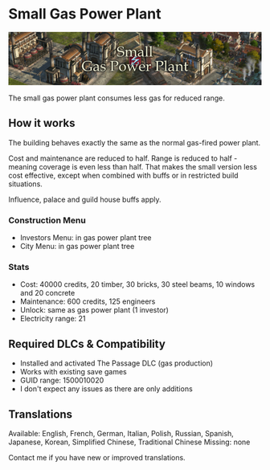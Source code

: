 # Small Gas Power Plant

![](./banner.png)

The small gas power plant consumes less gas for reduced range.

## How it works

The building behaves exactly the same as the normal gas-fired power plant.

Cost and maintenance are reduced to half.
Range is reduced to half - meaning coverage is even less than half.
That makes the small version less cost effective, except when combined with buffs or in restricted build situations.

Influence, palace and guild house buffs apply.

### Construction Menu

- Investors Menu: in gas power plant tree
- City Menu: in gas power plant tree

### Stats

- Cost: 40000 credits, 20 timber, 30 bricks, 30 steel beams, 10 windows and 20 concrete
- Maintenance: 600 credits, 125 engineers
- Unlock: same as gas power plant (1 investor)
- Electricity range: 21

## Required DLCs & Compatibility

- Installed and activated The Passage DLC (gas production)
- Works with existing save games
- GUID range: 1500010020
- I don't expect any issues as there are only additions

## Translations

Available: English, French, German, Italian, Polish, Russian, Spanish, Japanese, Korean, Simplified Chinese, Traditional Chinese
Missing: none

Contact me if you have new or improved translations.
